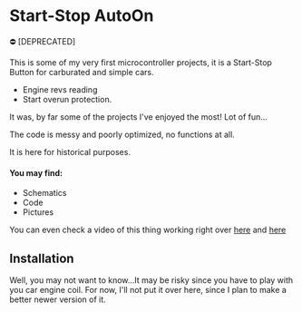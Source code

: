 # Start-Stop AutoOn
:no_entry: [DEPRECATED] 

This is some of my very first microcontroller projects, it is a Start-Stop Button for carburated and simple cars.
* Engine revs reading
* Start overun protection.

It was, by far some of the projects I've enjoyed the most! Lot of fun...

The code is messy and poorly optimized, no functions at all.

It is here for historical purposes.

#### You may find:
* Schematics
* Code
* Pictures

You can even check a video of this thing working right over [here](https://www.youtube.com/watch?v=F7S6h9v9QTY) and [here](https://www.youtube.com/watch?v=xdP39N3rrkk)

## Installation

Well, you may not want to know...It may be risky since you have to play with you car engine coil.
For now, I'll not put it over here, since I plan to make a better newer version of it.
